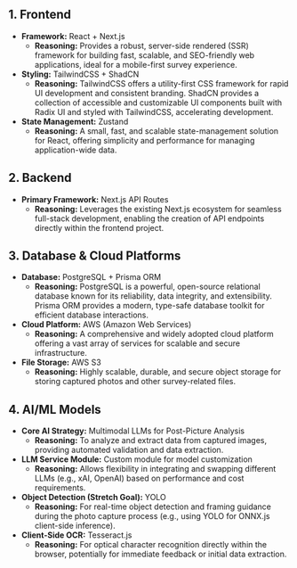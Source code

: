 ## 1. Frontend

- **Framework:** React + Next.js
  - **Reasoning:** Provides a robust, server-side rendered (SSR) framework for building fast, scalable, and SEO-friendly web applications, ideal for a mobile-first survey experience.
- **Styling:** TailwindCSS + ShadCN
  - **Reasoning:** TailwindCSS offers a utility-first CSS framework for rapid UI development and consistent branding. ShadCN provides a collection of accessible and customizable UI components built with Radix UI and styled with TailwindCSS, accelerating development.
- **State Management:** Zustand
  - **Reasoning:** A small, fast, and scalable state-management solution for React, offering simplicity and performance for managing application-wide data.

## 2. Backend

- **Primary Framework:** Next.js API Routes
  - **Reasoning:** Leverages the existing Next.js ecosystem for seamless full-stack development, enabling the creation of API endpoints directly within the frontend project.

## 3. Database & Cloud Platforms

- **Database:** PostgreSQL + Prisma ORM
  - **Reasoning:** PostgreSQL is a powerful, open-source relational database known for its reliability, data integrity, and extensibility. Prisma ORM provides a modern, type-safe database toolkit for efficient database interactions.
- **Cloud Platform:** AWS (Amazon Web Services)
  - **Reasoning:** A comprehensive and widely adopted cloud platform offering a vast array of services for scalable and secure infrastructure.
- **File Storage:** AWS S3
  - **Reasoning:** Highly scalable, durable, and secure object storage for storing captured photos and other survey-related files.

## 4. AI/ML Models

- **Core AI Strategy:** Multimodal LLMs for Post-Picture Analysis
  - **Reasoning:** To analyze and extract data from captured images, providing automated validation and data extraction.
- **LLM Service Module:** Custom module for model customization
  - **Reasoning:** Allows flexibility in integrating and swapping different LLMs (e.g., xAI, OpenAI) based on performance and cost requirements.
- **Object Detection (Stretch Goal):** YOLO
  - **Reasoning:** For real-time object detection and framing guidance during the photo capture process (e.g., using YOLO for ONNX.js client-side inference).
- **Client-Side OCR:** Tesseract.js
  - **Reasoning:** For optical character recognition directly within the browser, potentially for immediate feedback or initial data extraction.

